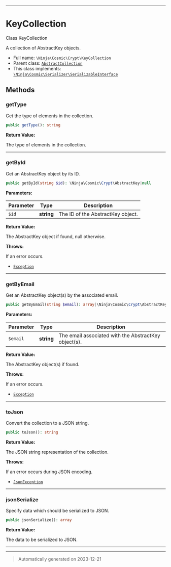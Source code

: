 ***

# KeyCollection

Class KeyCollection

A collection of AbstractKey objects.

* Full name: `\Ninja\Cosmic\Crypt\KeyCollection`
* Parent class: [`AbstractCollection`](../../../Ramsey/Collection/AbstractCollection.md)
* This class implements:
[`\Ninja\Cosmic\Serializer\SerializableInterface`](../Serializer/SerializableInterface.md)




## Methods


### getType

Get the type of elements in the collection.

```php
public getType(): string
```









**Return Value:**

The type of elements in the collection.




***

### getById

Get an AbstractKey object by its ID.

```php
public getById(string $id): \Ninja\Cosmic\Crypt\AbstractKey|null
```








**Parameters:**

| Parameter | Type | Description |
|-----------|------|-------------|
| `$id` | **string** | The ID of the AbstractKey object. |


**Return Value:**

The AbstractKey object if found, null otherwise.



**Throws:**
<p>If an error occurs.</p>

- [`Exception`](../../../Exception.md)



***

### getByEmail

Get an AbstractKey object(s) by the associated email.

```php
public getByEmail(string $email): array|\Ninja\Cosmic\Crypt\AbstractKey
```








**Parameters:**

| Parameter | Type | Description |
|-----------|------|-------------|
| `$email` | **string** | The email associated with the AbstractKey object(s). |


**Return Value:**

The AbstractKey object(s) if found.



**Throws:**
<p>If an error occurs.</p>

- [`Exception`](../../../Exception.md)



***

### toJson

Convert the collection to a JSON string.

```php
public toJson(): string
```









**Return Value:**

The JSON string representation of the collection.



**Throws:**
<p>If an error occurs during JSON encoding.</p>

- [`JsonException`](../../../JsonException.md)



***

### jsonSerialize

Specify data which should be serialized to JSON.

```php
public jsonSerialize(): array
```









**Return Value:**

The data to be serialized to JSON.




***


***
> Automatically generated on 2023-12-21
